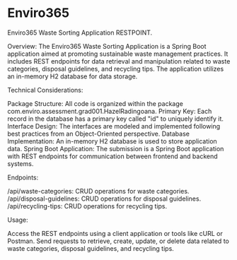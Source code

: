 # Enviro365


Enviro365 Waste Sorting Application RESTPOINT.

Overview:
The Enviro365 Waste Sorting Application is a Spring Boot application aimed at promoting sustainable waste management practices. 
It includes REST endpoints for data retrieval and manipulation related to waste categories, disposal guidelines, and recycling tips. 
The application utilizes an in-memory H2 database for data storage.


Technical Considerations:

Package Structure: All code is organized within the package com.enviro.assessment.grad001.HazelRadingoana.
Primary Key: Each record in the database has a primary key called "id" to uniquely identify it.
Interface Design: The interfaces are modeled and implemented following best practices from an Object-Oriented perspective.
Database Implementation: An in-memory H2 database is used to store application data.
Spring Boot Application: The submission is a Spring Boot application with REST endpoints for communication between frontend and backend systems.


Endpoints:

/api/waste-categories: CRUD operations for waste categories.
/api/disposal-guidelines: CRUD operations for disposal guidelines.
/api/recycling-tips: CRUD operations for recycling tips.

Usage:

Access the REST endpoints using a client application or tools like cURL or Postman.
Send requests to retrieve, create, update, or delete data related to waste categories, disposal guidelines, and recycling tips.